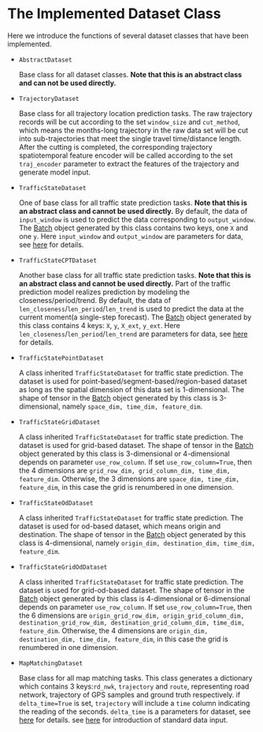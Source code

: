 # The Implemented Dataset Class

Here we introduce the functions of several dataset classes that have been implemented.

- `AbstractDataset`

  Base class for all dataset classes. **Note that this is an abstract class and can not be used directly.**

- `TrajectoryDataset`

  Base class for all trajectory location prediction tasks. The raw trajectory records will be cut according to the set `window_size` and `cut_method`, which means the months-long trajectory in the raw data set will be cut into sub-trajectories that meet the single travel time/distance length. After the cutting is completed, the corresponding trajectory spatiotemporal feature encoder will be called according to the set `traj_encoder` parameter to extract the features of the trajectory and generate model input.

- `TrafficStateDataset`

  One of base class for all traffic state prediction tasks. **Note that this is an abstract class and cannot be used directly.** By default, the data of `input_window` is used to predict the data corresponding to `output_window`. The [Batch](../data/batch.md) object generated by this class contains two keys, one `X` and one `y`. Here `input_window` and `output_window` are parameters for data, see [here](../data/args_for_data.md) for details. 

- `TrafficStateCPTDataset`

  Another base class for all traffic state prediction tasks. **Note that this is an abstract class and cannot be used directly.** Part of the traffic prediction model realizes prediction by modeling the closeness/period/trend. By default, the data of `len_closeness`/`len_period`/`len_trend` is used to predict the data at the current moment(a single-step forecast). The [Batch](../data/batch.md) object generated by this class contains 4 keys: `X`, `y`, `X_ext`, `y_ext`. Here `len_closeness`/`len_period`/`len_trend` are parameters for data, see [here](../data/args_for_data.md) for details. 

- `TrafficStatePointDataset`

  A class inherited `TrafficStateDataset` for traffic state prediction. The dataset is used for point-based/segment-based/region-based dataset as long as the spatial dimension of this data set is 1-dimensional. The shape of tensor in the [Batch](../data/batch.md) object generated by this class is 3-dimensional, namely `space_dim, time_dim, feature_dim`.

- `TrafficStateGridDataset`

  A class inherited `TrafficStateDataset` for traffic state prediction. The dataset is used for grid-based dataset. The shape of tensor in the [Batch](../data/batch.md) object generated by this class is 3-dimensional or 4-dimensional depends on parameter `use_row_column`. If set `use_row_column=True`, then the 4 dimensions are `grid_row_dim, grid_column_dim, time_dim, feature_dim`. Otherwise, the 3 dimensions are `space_dim, time_dim, feature_dim`, in this case the grid is renumbered in one dimension.

- `TrafficStateOdDataset`

  A class inherited `TrafficStateDataset` for traffic state prediction. The dataset is used for od-based dataset, which means origin and destination. The shape of tensor in the [Batch](../data/batch.md) object generated by this class is 4-dimensional, namely `origin_dim, destination_dim, time_dim, feature_dim`.

- `TrafficStateGridOdDataset`

  A class inherited `TrafficStateDataset` for traffic state prediction. The dataset is used for grid-od-based dataset. The shape of tensor in the [Batch](../data/batch.md) object generated by this class is 4-dimensional or 6-dimensional depends on parameter `use_row_column`. If set `use_row_column=True`, then the 6 dimensions are `origin_grid_row_dim, origin_grid_column_dim, destination_grid_row_dim, destination_grid_column_dim, time_dim, feature_dim`. Otherwise, the 4 dimensions are `origin_dim,  destination_dim, time_dim, feature_dim`, in this case the grid is renumbered in one dimension.
  
- `MapMatchingDataset`

  Base class for all map matching tasks. This class generates a dictionary which contains 3 keys:`rd_nwk`, `trajectory` and `route`, representing road network, trajectory of GPS samples and ground truth respectively. if  `delta_time=True` is set, `trajectory` will include a `time` column indicating the reading of the seconds. `delta_time` is a parameters for dataset, see [here](../data/args_for_data.md) for details. see [here](../usage/standard_track.md) for introduction of standard data input.

